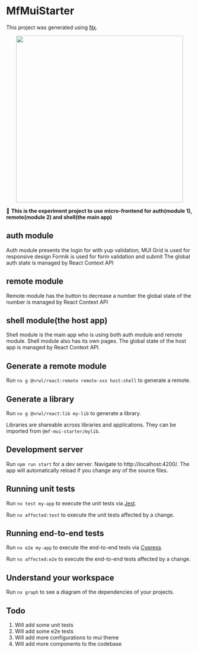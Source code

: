 # MfMuiStarter

This project was generated using [Nx](https://nx.dev).

<p style="text-align: center;"><img src="https://raw.githubusercontent.com/nrwl/nx/master/images/nx-logo.png" width="450"></p>

🔎 **This is the experiment project to use micro-frontend for auth(module 1), remote(module 2) and shell(the main app)**

## auth module

Auth module presents the login for with yup validation;
MUI Grid is used for responsive design
Formik is used for form validation and submit
The global auth state is managed by React Context API

## remote module

Remote module has the button to decrease a number
the global state of the number is managed by React Context API

## shell module(the host app)

Shell module is the main app who is using both auth module and remote module.
Shell module also has its own pages.
The global state of the host app is managed by React Context API.

## Generate a remote module

Run `nx g @nrwl/react:remote remote-xxx host:shell` to generate a remote.

## Generate a library

Run `nx g @nrwl/react:lib my-lib` to generate a library.

Libraries are shareable across libraries and applications. They can be imported from `@mf-mui-starter/mylib`.

## Development server

Run `npm run start` for a dev server. Navigate to http://localhost:4200/. The app will automatically reload if you change any of the source files.

## Running unit tests

Run `nx test my-app` to execute the unit tests via [Jest](https://jestjs.io).

Run `nx affected:test` to execute the unit tests affected by a change.

## Running end-to-end tests

Run `nx e2e my-app` to execute the end-to-end tests via [Cypress](https://www.cypress.io).

Run `nx affected:e2e` to execute the end-to-end tests affected by a change.

## Understand your workspace

Run `nx graph` to see a diagram of the dependencies of your projects.

## Todo

1. Will add some unit tests
2. Will add some e2e tests
3. Will add more configurations to mui theme
4. Will add more components to the codebase
